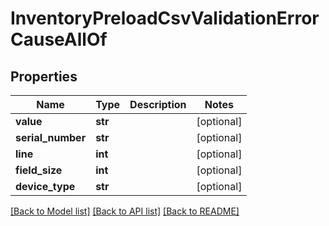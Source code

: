 # InventoryPreloadCsvValidationErrorCauseAllOf

## Properties
Name | Type | Description | Notes
------------ | ------------- | ------------- | -------------
**value** | **str** |  | [optional] 
**serial_number** | **str** |  | [optional] 
**line** | **int** |  | [optional] 
**field_size** | **int** |  | [optional] 
**device_type** | **str** |  | [optional] 

[[Back to Model list]](../README.md#documentation-for-models) [[Back to API list]](../README.md#documentation-for-api-endpoints) [[Back to README]](../README.md)


